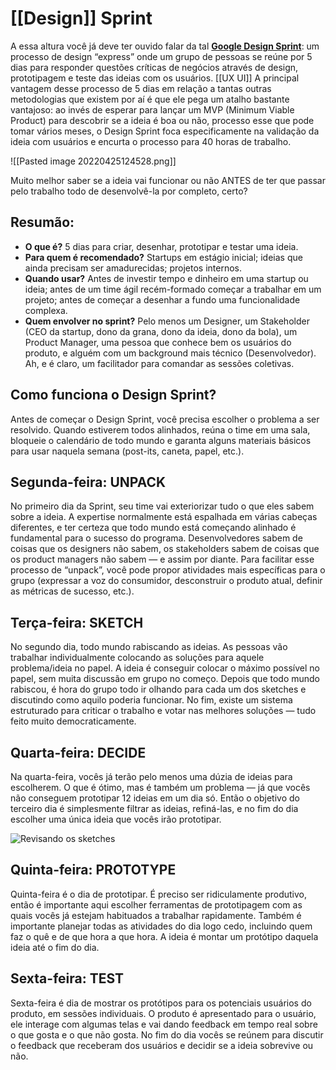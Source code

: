 # [[Design]] Sprint
A essa altura você já deve ter ouvido falar da tal [**Google Design Sprint**](http://www.gv.com/sprint/): um processo de design “express” onde um grupo de pessoas se reúne por 5 dias para responder questões críticas de negócios através de design, prototipagem e teste das ideias com os usuários.
[[UX UI]]
A principal vantagem desse processo de 5 dias em relação a tantas outras metodologias que existem por aí é que ele pega um atalho bastante vantajoso: ao invés de esperar para lançar um MVP (Minimum Viable Product) para descobrir se a ideia é boa ou não, processo esse que pode tomar vários meses, o Design Sprint foca especificamente na validação da ideia com usuários e encurta o processo para 40 horas de trabalho.

![[Pasted image 20220425124528.png]]

Muito melhor saber se a ideia vai funcionar ou não ANTES de ter que passar pelo trabalho todo de desenvolvê-la por completo, certo?

## Resumão:

-   **O que é?** 5 dias para criar, desenhar, prototipar e testar uma ideia.
-   **Para quem é recomendado?** Startups em estágio inicial; ideias que ainda precisam ser amadurecidas; projetos internos.
-   **Quando usar?** Antes de investir tempo e dinheiro em uma startup ou ideia; antes de um time ágil recém-formado começar a trabalhar em um projeto; antes de começar a desenhar a fundo uma funcionalidade complexa.
-   **Quem envolver no sprint?** Pelo menos um Designer, um Stakeholder (CEO da startup, dono da grana, dono da ideia, dono da bola), um Product Manager, uma pessoa que conhece bem os usuários do produto, e alguém com um background mais técnico (Desenvolvedor). Ah, e é claro, um facilitador para comandar as sessões coletivas.

## Como funciona o Design Sprint?

Antes de começar o Design Sprint, você precisa escolher o problema a ser resolvido. Quando estiverem todos alinhados, reúna o time em uma sala, bloqueie o calendário de todo mundo e garanta alguns materiais básicos para usar naquela semana (post-its, caneta, papel, etc.).
## Segunda-feira: UNPACK

No primeiro dia da Sprint, seu time vai exteriorizar tudo o que eles sabem sobre a ideia. A expertise normalmente está espalhada em várias cabeças diferentes, e ter certeza que todo mundo está começando alinhado é fundamental para o sucesso do programa. Desenvolvedores sabem de coisas que os designers não sabem, os stakeholders sabem de coisas que os product managers não sabem — e assim por diante. Para facilitar esse processo de “unpack”, você pode propor atividades mais específicas para o grupo (expressar a voz do consumidor, desconstruir o produto atual, definir as métricas de sucesso, etc.).

## Terça-feira: SKETCH

No segundo dia, todo mundo rabiscando as ideias. As pessoas vão trabalhar individualmente colocando as soluções para aquele problema/ideia no papel. A ideia é conseguir colocar o máximo possível no papel, sem muita discussão em grupo no começo. Depois que todo mundo rabiscou, é hora do grupo todo ir olhando para cada um dos sketches e discutindo como aquilo poderia funcionar. No fim, existe um sistema estruturado para criticar o trabalho e votar nas melhores soluções — tudo feito muito democraticamente.

## Quarta-feira: DECIDE

Na quarta-feira, vocês já terão pelo menos uma dúzia de ideias para escolherem. O que é ótimo, mas é também um problema — já que vocês não conseguem prototipar 12 ideias em um dia só. Então o objetivo do terceiro dia é simplesmente filtrar as ideias, refiná-las, e no fim do dia escolher uma única ideia que vocês irão prototipar.

![Revisando os sketches](https://miro.medium.com/max/1400/0*kiiJvlOmcfgGWLNw.jpg)

## Quinta-feira: PROTOTYPE

Quinta-feira é o dia de prototipar. É preciso ser ridiculamente produtivo, então é importante aqui escolher ferramentas de prototipagem com as quais vocês já estejam habituados a trabalhar rapidamente. Também é importante planejar todas as atividades do dia logo cedo, incluindo quem faz o quê e de que hora a que hora. A ideia é montar um protótipo daquela ideia até o fim do dia.

## Sexta-feira: TEST

Sexta-feira é dia de mostrar os protótipos para os potenciais usuários do produto, em sessões individuais. O produto é apresentado para o usuário, ele interage com algumas telas e vai dando feedback em tempo real sobre o que gosta e o que não gosta. No fim do dia vocês se reúnem para discutir o feedback que receberam dos usuários e decidir se a ideia sobrevive ou não.